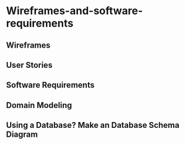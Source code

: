 # Wireframes-and-software-requirements

## Wireframes

## User Stories

## Software Requirements

## Domain Modeling

## Using a Database? Make an Database Schema Diagram
